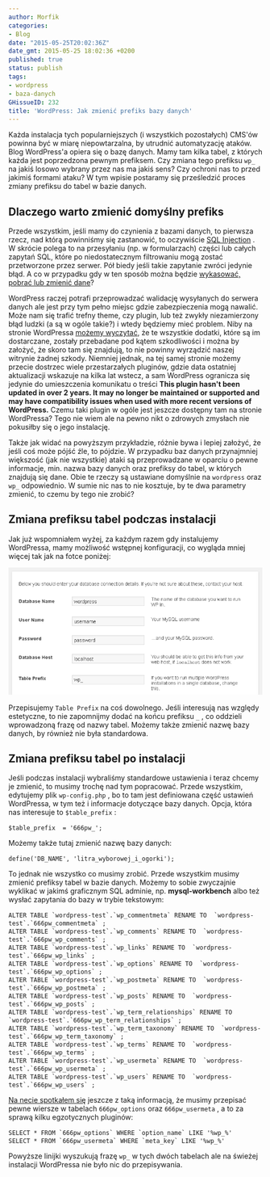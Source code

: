 ```yaml
---
author: Morfik
categories:
- Blog
date: "2015-05-25T20:02:36Z"
date_gmt: 2015-05-25 18:02:36 +0200
published: true
status: publish
tags:
- wordpress
- baza-danych
GHissueID: 232
title: 'WordPress: Jak zmienić prefiks bazy danych'
---
```


Każda instalacja tych popularniejszych (i wszystkich pozostałych) CMS'ów powinna być w miarę
niepowtarzalna, by utrudnić automatyzację ataków. Blog WordPress'a opiera się o bazę danych. Mamy
tam kilka tabel, z których każda jest poprzedzona pewnym prefiksem. Czy zmiana tego prefiksu `wp_`
na jakiś losowo wybrany przez nas ma jakiś sens? Czy ochroni nas to przed jakimiś formami ataku? W
tym wpisie postaramy się prześledzić proces zmiany prefiksu do tabel w bazie danych.

<!--more-->
## Dlaczego warto zmienić domyślny prefiks

Przede wszystkim, jeśli mamy do czynienia z bazami danych, to pierwsza rzecz, nad którą powinniśmy
się zastanowić, to oczywiście [SQL Injection](https://pl.wikipedia.org/wiki/SQL_injection) . W
skrócie polega to na przesyłaniu (np. w formularzach) części lub całych zapytań SQL, które po
niedostatecznym filtrowaniu mogą zostać przetworzone przez serwer. Pół biedy jeśli takie zapytanie
zwróci jedynie błąd. A co w przypadku gdy w ten sposób można będzie [wykasować, pobrać lub zmienić
dane](http://www.securitum.pl/baza-wiedzy/publikacje/sql-injection)?

WordPress raczej potrafi przeprowadzać walidację wysyłanych do serwera danych ale jest przy tym
pełno miejsc gdzie zabezpieczenia mogą nawalić. Może nam się trafić trefny theme, czy plugin, lub
też zwykły niezamierzony błąd ludzki (a są w ogóle takie?) i wtedy będziemy mieć problem. Niby na
stronie WordPressa [możemy wyczytać](https://codex.wordpress.org/Managing_Plugins), że te wszystkie
dodatki, które są im dostarczane, zostały przebadane pod kątem szkodliwości i można by założyć, że
skoro tam się znajdują, to nie powinny wyrządzić naszej witrynie żadnej szkody. Niemniej jednak, na
tej samej stronie możemy przecie dostrzec wiele przestarzałych pluginów, gdzie data ostatniej
aktualizacji wskazuje na kilka lat wstecz, a sam WordPress ogranicza się jedynie do umieszczenia
komunikatu o treści **This plugin hasn't been updated in over 2 years. It may no longer be
maintained or supported and may have compatibility issues when used with more recent versions of
WordPress.** Czemu taki plugin w ogóle jest jeszcze dostępny tam na stronie WordPressa? Tego nie
wiem ale na pewno nikt o zdrowych zmysłach nie pokusiłby się o jego instalację.

Także jak widać na powyższym przykładzie, różnie bywa i lepiej założyć, że jeśli coś może pójść źle,
to pójdzie. W przypadku baz danych przynajmniej większość (jak nie wszystkie) ataki są
przeprowadzane w oparciu o pewne informacje, min. nazwa bazy danych oraz prefiksy do tabel, w
których znajdują się dane. Obie te rzeczy są ustawiane domyślnie na `wordpress` oraz `wp_`
odpowiednio. W sumie nic nas to nie kosztuje, by te dwa parametry zmienić, to czemu by tego nie
zrobić?

## Zmiana prefiksu tabel podczas instalacji

Jak już wspomniałem wyżej, za każdym razem gdy instalujemy WordPressa, mamy możliwość wstępnej
konfiguracji, co wygląda mniej więcej tak jak na fotce poniżej:

![](/img/2015/05/1.instalacja-wordpressa.png#huge)

Przepisujemy `Table Prefix` na coś dowolnego. Jeśli interesują nas względy estetyczne, to nie
zapomnijmy dodać na końcu prefiksu `_` , co oddzieli wprowadzoną frazę od nazwy tabel. Możemy także
zmienić nazwę bazy danych, by również nie była standardowa.

## Zmiana prefiksu tabel po instalacji

Jeśli podczas instalacji wybraliśmy standardowe ustawienia i teraz chcemy je zmienić, to musimy
trochę nad tym popracować. Przede wszystkim, edytujemy plik `wp-config.php` , bo to tam jest
definiowana część ustawień WordPressa, w tym też i informacje dotyczące bazy danych. Opcja, która
nas interesuje to `$table_prefix` :

    $table_prefix  = '666pw_';

Możemy także tutaj zmienić nazwę bazy danych:

    define('DB_NAME', 'litra_wyborowej_i_ogorki');

To jednak nie wszystko co musimy zrobić. Przede wszystkim musimy zmienić prefiksy tabel w bazie
danych. Możemy to sobie zwyczajnie wyklikać w jakimś graficznym SQL adminie, np. **mysql-workbench**
albo też wysłać zapytania do bazy w trybie tekstowym:

    ALTER TABLE `wordpress-test`.`wp_commentmeta` RENAME TO  `wordpress-test`.`666pw_commentmeta` ;
    ALTER TABLE `wordpress-test`.`wp_comments` RENAME TO  `wordpress-test`.`666pw_wp_comments` ;
    ALTER TABLE `wordpress-test`.`wp_links` RENAME TO  `wordpress-test`.`666pw_wp_links` ;
    ALTER TABLE `wordpress-test`.`wp_options` RENAME TO  `wordpress-test`.`666pw_wp_options` ;
    ALTER TABLE `wordpress-test`.`wp_postmeta` RENAME TO  `wordpress-test`.`666pw_wp_postmeta` ;
    ALTER TABLE `wordpress-test`.`wp_posts` RENAME TO  `wordpress-test`.`666pw_wp_posts` ;
    ALTER TABLE `wordpress-test`.`wp_term_relationships` RENAME TO  `wordpress-test`.`666pw_wp_term_relationships` ;
    ALTER TABLE `wordpress-test`.`wp_term_taxonomy` RENAME TO  `wordpress-test`.`666pw_wp_term_taxonomy` ;
    ALTER TABLE `wordpress-test`.`wp_terms` RENAME TO  `wordpress-test`.`666pw_wp_terms` ;
    ALTER TABLE `wordpress-test`.`wp_usermeta` RENAME TO  `wordpress-test`.`666pw_wp_usermeta` ;
    ALTER TABLE `wordpress-test`.`wp_users` RENAME TO  `wordpress-test`.`666pw_wp_users` ;

[Na necie spotkałem
się](http://www.wpbeginner.com/wp-tutorials/how-to-change-the-wordpress-database-prefix-to-improve-security/)
jeszcze z taką informacją, że musimy przepisać pewne wiersze w tabelach `666pw_options` oraz
`666pw_usermeta` , a to za sprawą kilku egzotycznych pluginów:

    SELECT * FROM `666pw_options` WHERE `option_name` LIKE '%wp_%'
    SELECT * FROM `666pw_usermeta` WHERE `meta_key` LIKE '%wp_%'

Powyższe linijki wyszukują frazę `wp_` w tych dwóch tabelach ale na świeżej instalacji WordPressa
nie było nic do przepisywania.
